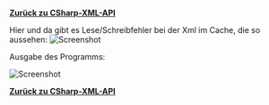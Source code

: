 [__Zurück zu CSharp-XML-API__](https://github.com/DerDannyF/CSharp-XML-API)

Hier und da gibt es Lese/Schreibfehler bei der Xml im Cache, die so aussehen: 
![Screenshot](http://up.picr.de/29128816fz.jpg)

Ausgabe des Programms:

![Screenshot](http://up.picr.de/29128939nh.png)

[__Zurück zu CSharp-XML-API__](https://github.com/DerDannyF/CSharp-XML-API)
